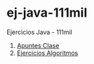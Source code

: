 # ej-java-111mil
Ejercicios Java - 111mil

1. [Apuntes Clase](ApuntesClase/src/)
2. [Ejercicios Algoritmos](Ejercicios/src/)

